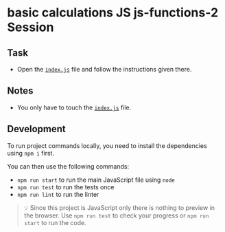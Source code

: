 # basic calculations JS js-functions-2 Session

## Task

- Open the [`index.js`](./index.js) file and follow the instructions given there.

## Notes

- You only have to touch the [`index.js`](./index.js) file.

## Development

To run project commands locally, you need to install the dependencies using `npm i` first.

You can then use the following commands:

- `npm run start` to run the main JavaScript file using `node`
- `npm run test` to run the tests once
- `npm run lint` to run the linter

> 💡 Since this project is JavaScript only there is nothing to preview in the browser. Use `npm run test` to check your progress or `npm run start` to run the code.

